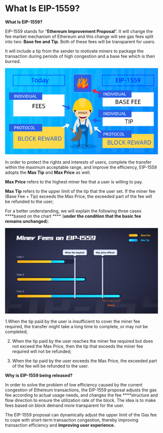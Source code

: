 # What Is EIP-1559?

**What Is EIP-1559?**

EIP-1559 stands for “**Ethereum Improvement Proposal**”. It will change the fee market mechanism of Ethereum and this change will see gas fees split into two: **Base fee and Tip**. Both of these fees will be transparent for users. 

It will include a tip from the sender to motivate miners to package the transaction during periods of high congestion and a base fee which is then burned.

![](../../.gitbook/assets/kuang-gong-fei-.png)



In order to protect the rights and interests of users, complete the transfer within the maximum acceptable range, and improve the efficiency, EIP-1559 adopts the **Max Tip** and **Max Price** as well. 

**Max Price** refers to the highest miner fee that a user is willing to pay.

**Max Tip** refers to the upper limit of the tip that the user set. If the miner fee \(Base Fee + Tip\) exceeds the Max Price, the exceeded part of the fee will be refunded to the user; 



For a better understanding, we will explain the following three cases ****based on the chart **** \(**under the condition that the basic fee remains unchanged**\):

![](../../.gitbook/assets/eip1559.png)

1.When the tip paid by the user is insufficient to cover the miner fee required, the transfer might take a long time to complete, or may not be completed; 

2. When the tip paid by the user reaches the miner fee required but does not exceed the Max Price, then the tip that exceeds the miner fee required will not be refunded;

3. When the tip paid by the user exceeds the Max Price, the exceeded part of the fee will be refunded to the user.

**Why is EIP-1559 being released?**

In order to solve the problem of low efficiency caused by the current congestion of Ethereum transactions, the EIP-1559 proposal adjusts the gas fee according to actual usage needs, and changes the fee ****structure and flow direction to ensure the utilization rate of the block. The idea is to make fees based on block demand more transparent for the user.

The EIP-1559 proposal can dynamically adjust the upper limit of the Gas fee to cope with short-term transaction congestion, thereby improving transaction efficiency and **improving user experience.**





